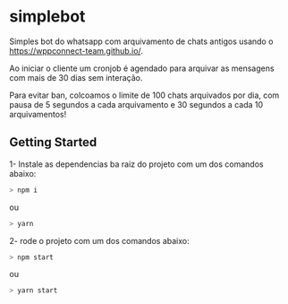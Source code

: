 # simplebot
Simples bot do whatsapp com arquivamento de chats antigos usando o https://wppconnect-team.github.io/.

Ao iniciar o cliente um cronjob é agendado para arquivar as mensagens com mais de 30 dias sem interação. 

Para evitar ban, colcoamos o limite de 100 chats arquivados por dia, com pausa de 5 segundos a cada arquivamento e 30 segundos a cada 10 arquivamentos!

## Getting Started

1- Instale as dependencias ba raiz do projeto com um dos comandos abaixo:
```bash
> npm i  
```
ou
```bash
> yarn 
```

2- rode o projeto com um dos comandos abaixo:
```bash
> npm start 
```
ou
```bash
> yarn start
```
